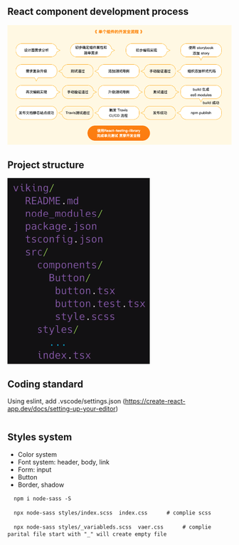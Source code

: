 ## React component development process
![](images/react-component-dev-process.png)


## Project structure
![](images/project-structure.png)



## Coding standard
Using eslint, add .vscode/settings.json (https://create-react-app.dev/docs/setting-up-your-editor)
```

```


## Styles system
- Color system
- Font system: header, body, link
- Form: input
- Button
- Border, shadow


```
  npm i node-sass -S

  npx node-sass styles/index.scss  index.css      # complie scss

  npx node-sass styles/_variableds.scss  vaer.css      # complie parital file start with "_" will create empty file
```
